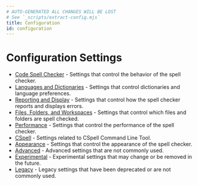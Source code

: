 ```yaml
---
# AUTO-GENERATED ALL CHANGES WILL BE LOST
# See `_scripts/extract-config.mjs`
title: Configuration
id: configuration
---
```


# Configuration Settings


- [Code Spell Checker](configuration/code-spell-checker)  - Settings that control the behavior of the spell checker.
- [Languages and Dictionaries](configuration/languages-and-dictionaries)  - Settings that control dictionaries and language preferences.
- [Reporting and Display](configuration/reporting-and-display)  - Settings that control how the spell checker reports and displays errors.
- [Files, Folders, and Workspaces](configuration/files-folders-and-workspaces)  - Settings that control which files and folders are spell checked.
- [Performance](configuration/performance)  - Settings that control the performance of the spell checker.
- [CSpell](configuration/cspell)  - Settings related to CSpell Command Line Tool.
- [Appearance](configuration/appearance)  - Settings that control the appearance of the spell checker.
- [Advanced](configuration/advanced)  - Advanced settings that are not commonly used.
- [Experimental](configuration/experimental)  - Experimental settings that may change or be removed in the future.
- [Legacy](configuration/legacy)  - Legacy settings that have been deprecated or are not commonly used.

